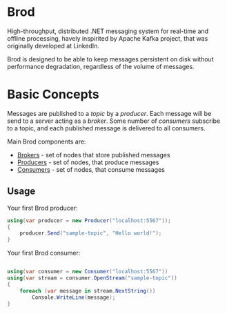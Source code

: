 Brod
====

High-throughput, distributed .NET messaging system for real-time and offline processing, havely 
inspirited by Apache Kafka project, that was originally developed at LinkedIn.

Brod is designed to be able to keep messages persistent on disk without performance degradation, regardless of the 
volume of messages.

Basic Concepts
========

Messages are published to a _topic_ by a _producer_. Each message will be send to a 
server acting as a _broker_. Some number of _consumers_ subscribe to a topic, and each published message is 
delivered to all consumers.

Main Brod components are:
  * [Brokers](/paralect/brod/wiki/Brokers) - set of nodes that store published messages
  * [Producers](/paralect/brod/wiki/Producers) - set of nodes, that produce messages
  * [Consumers](/paralect/brod/wiki/Consumers) - set of nodes, that consume messages

Usage
-----

Your first Brod producer:

```csharp
using(var producer = new Producer("localhost:5567"));
{
    producer.Send("sample-topic", "Hello world!");
}
```

Your first Brod consumer:

```csharp

using(var consumer = new Consumer("localhost:5567"))
using(var stream = consumer.OpenStream("sample-topic"))
{
    foreach (var message in stream.NextString())
        Console.WriteLine(message);
}
```
